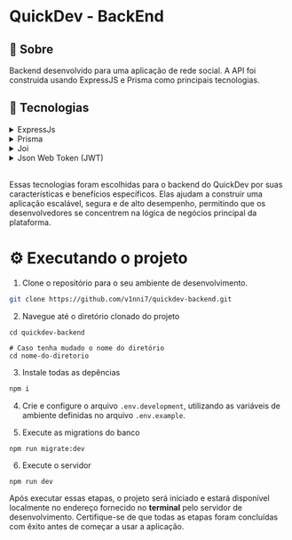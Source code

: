 # QuickDev - BackEnd


## 📌 Sobre 

Backend desenvolvido para uma aplicação de rede social. A API foi construida usando ExpressJS e Prisma como principais tecnologias.

## 🚀 Tecnologias

<details>
  O ExpressJs é um framework web rápido e minimalista para o Node.js. Ele é amplamente utilizado na construção de aplicativos web e fornece uma abordagem simplificada para lidar com rotas, middleware e solicitações HTTP. O ExpressJs foi escolhido para este projeto devido à sua simplicidade, desempenho e grande quantidade de recursos disponíveis.
  <summary>ExpressJs</summary>
</details>

<details>
  O Prisma é uma ferramenta de ORM (Object-Relational Mapping) moderna e poderosa que simplifica a interação com o banco de dados. Ele oferece suporte a vários bancos de dados populares e fornece uma API amigável para consultar e manipular dados. O Prisma foi escolhido como a tecnologia de persistência de dados para o QuickDev devido à sua facilidade de uso, desempenho e segurança.
  <summary>Prisma</summary>
</details>

<details>
  Joi é uma biblioteca de validação de dados para JavaScript. Ela permite definir esquemas de validação detalhados para validar e converter dados recebidos na API. O Joi facilita a validação dos dados de entrada e garante que os dados estejam no formato correto antes de serem processados pelo backend.
  <summary>Joi</summary>
</details>

<details>
  Json Web Token é um padrão aberto para a criação de tokens de acesso seguro e compactos. Ele é comumente usado para autenticação e autorização em aplicativos web e APIs. No QuickDev, o JWT é utilizado para gerar tokens de acesso e permitir que os usuários autenticados realizem ações específicas na plataforma.
  <summary>Json Web Token (JWT)</summary>
</details>

<br>

Essas tecnologias foram escolhidas para o backend do QuickDev por suas características e benefícios específicos. Elas ajudam a construir uma aplicação escalável, segura e de alto desempenho, permitindo que os desenvolvedores se concentrem na lógica de negócios principal da plataforma.


# ⚙ Executando o projeto

1. Clone o repositório para o seu ambiente de desenvolvimento.

```bash
git clone https://github.com/v1nni7/quickdev-backend.git
```

2. Navegue até o diretório clonado do projeto
```
cd quickdev-backend

# Caso tenha mudado o nome do diretório
cd nome-do-diretorio
```

3. Instale todas as depências

```bash
npm i 
```

4. Crie e configure o arquivo `.env.development`, utilizando as variáveis de ambiente definidas no arquivo `.env.example`.

5. Execute as migrations do banco

```bash
npm run migrate:dev
```

6. Execute o servidor

```
npm run dev
```

Após executar essas etapas, o projeto será iniciado e estará disponível localmente no endereço fornecido no **terminal** pelo servidor de desenvolvimento. Certifique-se de que todas as etapas foram concluídas com êxito antes de começar a usar a aplicação.



